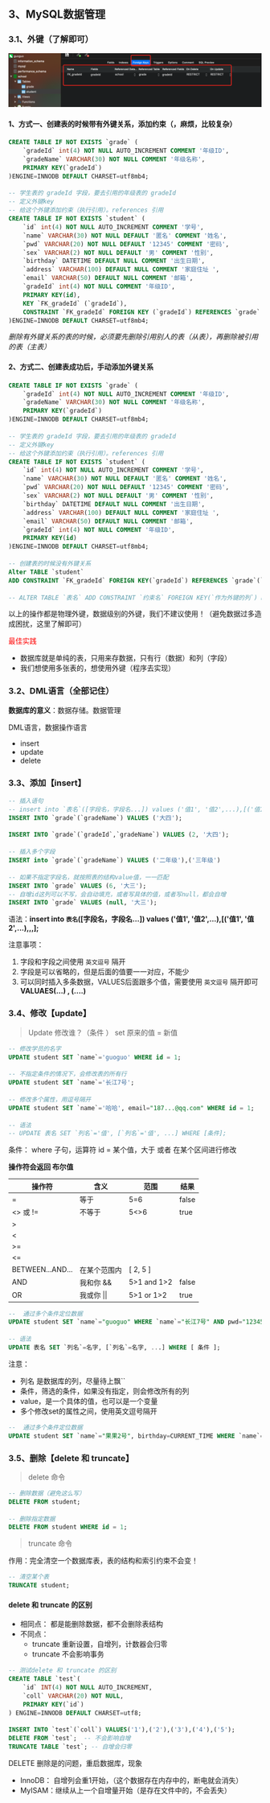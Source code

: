 ## 3、MySQL数据管理

### 3.1、外键（了解即可）

![image-20220329094942533](./images/image-20220329094942533.png)

#### 1、方式一、创建表的时候带有外键关系，添加约束（，麻烦，比较复杂）

```sql
CREATE TABLE IF NOT EXISTS `grade` (
	`gradeId` int(4) NOT NULL AUTO_INCREMENT COMMENT '年级ID',
	`gradeName` VARCHAR(30) NOT NULL COMMENT '年级名称',
	PRIMARY KEY(`gradeId`)
)ENGINE=INNODB DEFAULT CHARSET=utf8mb4;

-- 学生表的 gradeId 字段，要去引用的年级表的 gradeId
-- 定义外键key
-- 给这个外键添加约束（执行引用）。references 引用
CREATE TABLE IF NOT EXISTS `student` (
	`id` int(4) NOT NULL AUTO_INCREMENT COMMENT '学号',
	`name` VARCHAR(30) NOT NULL DEFAULT '匿名' COMMENT '姓名',
	`pwd` VARCHAR(20) NOT NULL DEFAULT '12345' COMMENT '密码',
	`sex` VARCHAR(2) NOT NULL DEFAULT '男' COMMENT '性别',
	`birthday` DATETIME DEFAULT NULL COMMENT '出生日期',
	`address` VARCHAR(100) DEFAULT NULL COMMENT '家庭住址 ',
	`email` VARCHAR(50) DEFAULT NULL COMMENT '邮箱',
	`gradeId` int(4) NOT NULL COMMENT '年级ID',
	PRIMARY KEY(id),
	KEY `FK_gradeId` (`gradeId`),
	CONSTRAINT `FK_gradeId` FOREIGN KEY (`gradeId`) REFERENCES `grade` (`gradeId`)
)ENGINE=INNODB DEFAULT CHARSET=utf8mb4;
```

*删除有外键关系的表的时候，必须要先删除引用别人的表（从表），再删除被引用的表（主表）*

#### 2、方式二、创建表成功后，手动添加外键关系

```sql
CREATE TABLE IF NOT EXISTS `grade` (
	`gradeId` int(4) NOT NULL AUTO_INCREMENT COMMENT '年级ID',
	`gradeName` VARCHAR(30) NOT NULL COMMENT '年级名称',
	PRIMARY KEY(`gradeId`)
)ENGINE=INNODB DEFAULT CHARSET=utf8mb4;

-- 学生表的 gradeId 字段，要去引用的年级表的 gradeId
-- 定义外键key
-- 给这个外键添加约束（执行引用）。references 引用
CREATE TABLE IF NOT EXISTS `student` (
	`id` int(4) NOT NULL AUTO_INCREMENT COMMENT '学号',
	`name` VARCHAR(30) NOT NULL DEFAULT '匿名' COMMENT '姓名',
	`pwd` VARCHAR(20) NOT NULL DEFAULT '12345' COMMENT '密码',
	`sex` VARCHAR(2) NOT NULL DEFAULT '男' COMMENT '性别',
	`birthday` DATETIME DEFAULT NULL COMMENT '出生日期',
	`address` VARCHAR(100) DEFAULT NULL COMMENT '家庭住址 ',
	`email` VARCHAR(50) DEFAULT NULL COMMENT '邮箱',
	`gradeId` int(4) NOT NULL COMMENT '年级ID',
	PRIMARY KEY(id)
)ENGINE=INNODB DEFAULT CHARSET=utf8mb4;

-- 创建表的时候没有外键关系
Alter TABLE `student`
ADD CONSTRAINT `FK_gradeId` FOREIGN KEY(`gradeId`) REFERENCES `grade`(`gradeId`);

-- ALTER TABLE `表名` ADD CONSTRAINT `约束名` FOREIGN KEY(`作为外键的列`) REFERENCES `引用的表`(`引用标的字段`);
```

以上的操作都是物理外键，数据级别的外键，我们不建议使用！（避免数据过多造成困扰，这里了解即可）

<font color="red">最佳实践</font>

- 数据库就是单纯的表，只用来存数据，只有行（数据）和列（字段）
- 我们想使用多张表的，想使用外键（程序去实现）



### 3.2、DML语言（全部记住）

**数据库的意义**：数据存储。数据管理

DML语言，数据操作语言

- insert
- update
- delete

### 3.3、添加【insert】

```sql
-- 插入语句
-- insert into `表名`([字段名，字段名...]) values ('值1', '值2',...),[('值1', '值2',...),,,];
INSERT INTO `grade`(`gradeName`) VALUES ('大四');

INSERT INTO `grade`(`gradeId`,`gradeName`) VALUES (2, '大四');

-- 插入多个字段
INSERT into `grade`(`gradeName`) VALUES ('二年级'),('三年级')

-- 如果不指定字段名，就按照表的结构value值，一一匹配
INSERT INTO `grade` VALUES (6, '大三');
-- 自增id这列可以不写，会自动填充，或者写具体的值，或者写null，都会自增
INSERT INTO `grade` VALUES (null, '大三');
```

语法：**insert into `表名`([字段名，字段名...]) values ('值1', '值2',...),[('值1', '值2',...),,,];**

注意事项：

1. 字段和字段之间使用 `英文逗号` 隔开
2. 字段是可以省略的，但是后面的值要一一对应，不能少
3. 可以同时插入多条数据，VALUES后面跟多个值，需要使用  `英文逗号` 隔开即可 **VALUAES(...) , (....)**



### 3.4、修改【update】

> Update  修改谁？（条件 ） set 原来的值 = 新值

```sql
-- 修改学员的名字
UPDATE student SET `name`='guoguo' WHERE id = 1;

-- 不指定条件的情况下，会修改表的所有行
UPDATE student SET `name`='长江7号';

-- 修改多个属性，用逗号隔开
UPDATE student SET `name`='哈哈', email="187...@qq.com" WHERE id = 1;

-- 语法
-- UPDATE 表名 SET `列名`='值', [`列名`='值', ...] WHERE [条件];
```

条件： where 子句，运算符 id = 某个值，大于 或者 在某个区间进行修改

**操作符会返回 布尔值**

| 操作符           | 含义         | 范围        | 结果  |
| ---------------- | ------------ | ----------- | ----- |
| =                | 等于         | 5=6         | false |
| <> 或 !=         | 不等于       | 5<>6        | true  |
| >                |              |             |       |
| <                |              |             |       |
| >=               |              |             |       |
| <=               |              |             |       |
| BETWEEN...AND... | 在某个范围内 | [ 2, 5 ]    |       |
| AND              | 我和你 &&    | 5>1 and 1>2 | false |
| OR               | 我或你  \|\| | 5>1 or 1>2  | true  |

```sql
--  通过多个条件定位数据
UPDATE student SET `name`="guoguo" WHERE `name`="长江7号" AND pwd="12345" AND id=4;

-- 语法
UPDATE 表名 SET `列名`=名字, [`列名`=名字, ...] WHERE [ 条件 ]; 
```

注意：

- 列名 是数据库的列，尽量待上飘`` 
- 条件，筛选的条件，如果没有指定，则会修改所有的列
- value，是一个具体的值，也可以是一个变量
- 多个修改set的属性之间，使用英文逗号隔开

```sql
--  通过多个条件定位数据
UPDATE student SET `name`="果果2号", birthday=CURRENT_TIME WHERE `name`="guoguo" AND pwd="12345" AND id=4;
```



### 3.5、删除【delete 和 truncate】

> delete 命令

```sql
-- 删除数据（避免这么写）
DELETE FROM student;

-- 删除指定数据
DELETE FROM student WHERE id = 1;
```

> truncate 命令

作用：完全清空一个数据库表，表的结构和索引约束不会变！

```sql
-- 清空某个表
TRUNCATE student;
```

#### **delete 和 truncate 的区别**

- 相同点： 都是能删除数据，都不会删除表结构
- 不同点：
  - truncate 重新设置，自增列，计数器会归零
  - truncate 不会影响事务

```sql
-- 测试delete 和 truncate 的区别
CREATE TABLE `test`(
	`id` INT(4) NOT NULL AUTO_INCREMENT,
	`coll` VARCHAR(20) NOT NULL,
	PRIMARY KEY(`id`)
) ENGINE=INNODB DEFAULT CHARSET=utf8;

INSERT INTO `test`(`coll`) VALUES('1'),('2'),('3'),('4'),('5');
DELETE FROM `test`;  -- 不会影响自增
TRUNCATE TABLE `test`; -- 自增会归零
```

DELETE 删除是的问题，重启数据库，现象

- InnoDB：  自增列会重1开始，（这个数据存在内存中的，断电就会消失）
- MyISAM：继续从上一个自增量开始（是存在文件中的，不会丢失）

































